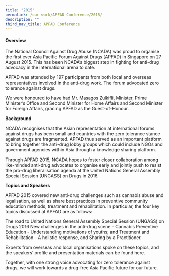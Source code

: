 ```yaml
---
title: "2015"
permalink: /our-work/APFAD-Conference/2015/
description: ""
third_nav_title: APFAD Conference
---
```

#### Overview

The National Council Against Drug Abuse (NCADA) was proud to organise the ​first ever Asia Pacific Forum Against Drugs (APFAD) in Singapore on 27 August 2015. This has been NCADA’s biggest step in fighting for anti-drug advocacy in the international arena to date.  
  
APFAD was attended by 197 participants from both local and overseas representatives involved in the anti-drug work. The forum advocated zero tolerance against drugs.  
  
We ​were honoured to have had Mr. Masagos Zulkifli, Minister, Prime Minister’s Office and Second Minister for Home Affairs and Second Minister for Foreign Affairs, gracing APFAD as the Guest-of-Honour.

  
**Background**  

NCADA recognises that the Asian representation at international forums against drugs has been small and countries with the zero tolerance stance against drugs are fragmented. APFAD thus served as an important platform to bring together the anti-drug lobby groups which could include NGOs and government agencies within Asia through a knowledge sharing platform.  

Through APFAD 2015, NCADA hopes to foster closer collaboration among like-minded anti-drug advocates to organise early and jointly push to resist the pro-drug liberalisation agenda at the United Nations General Assembly Special Session (UNGASS) on Drugs in 2016.

**Topics and Speakers** 

APFAD 2015  covered new anti-drug challenges such as cannabis abuse and legalisation, as well as share best practices in preventive community education methods, treatment and rehabilitation. In particular, the four key topics discussed at APFAD are as follows:

The road to United Nations General Assembly Special Session (UNGASS) on Drugs 2016
New challenges in the anti-drug scene - Cannabis
Preventive Education - Understanding motivations of youths; and
Treatment and Rehabilitation – A holistic response, and Sharing by a Practitioner.

Experts from overseas and local organisations ​spoke on these topics, and the speakers’ profile and presentation materials can be found here.


Together, with one strong voice advocating for zero tolerance against drugs, we will work towards a drug-free Asia Pacific future for our future.
